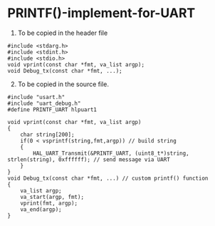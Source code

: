 # PRINTF()-implement-for-UART

1. To be copied in the header file


```
#include <stdarg.h>
#include <stdint.h>
#include <stdio.h>
void vprint(const char *fmt, va_list argp);
void Debug_tx(const char *fmt, ...);

```

2. To be copied in the source file.


```
#include "usart.h"
#include "uart_debug.h"
#define PRINTF_UART hlpuart1

void vprint(const char *fmt, va_list argp)
{
    char string[200];
    if(0 < vsprintf(string,fmt,argp)) // build string
    {
        HAL_UART_Transmit(&PRINTF_UART, (uint8_t*)string, strlen(string), 0xffffff); // send message via UART
    }
}
void Debug_tx(const char *fmt, ...) // custom printf() function
{
    va_list argp;
    va_start(argp, fmt);
    vprint(fmt, argp);
    va_end(argp);
}
```



